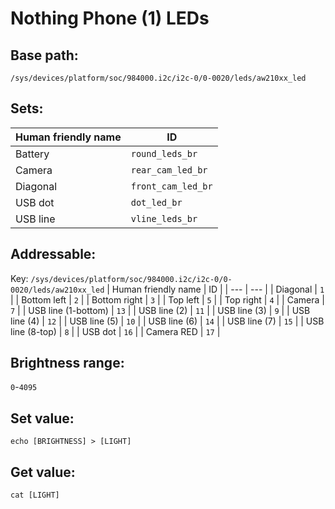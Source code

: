 # Nothing Phone (1) LEDs
## Base path:
`/sys/devices/platform/soc/984000.i2c/i2c-0/0-0020/leds/aw210xx_led`

## Sets:
| Human friendly name | ID |
| --- | --- |
| Battery | `round_leds_br` |
| Camera | `rear_cam_led_br` |
| Diagonal | `front_cam_led_br` |
| USB dot | `dot_led_br` |
| USB line | `vline_leds_br` |

## Addressable:
Key: `/sys/devices/platform/soc/984000.i2c/i2c-0/0-0020/leds/aw210xx_led`
| Human friendly name | ID |
| --- | --- |
| Diagonal | `1` |
| Bottom left | `2` |
| Bottom right | `3` |
| Top left | `5` |
| Top right | `4` |
| Camera | `7` |
| USB line (1-bottom) | `13` |
| USB line (2) | `11` |
| USB line (3) | `9` |
| USB line (4) | `12` |
| USB line (5) | `10` |
| USB line (6) | `14` |
| USB line (7) | `15` |
| USB line (8-top) | `8` |
| USB dot | `16` |
| Camera RED | `17` |

## Brightness range:
`0`-`4095`

## Set value:
`echo [BRIGHTNESS] > [LIGHT]`

## Get value:
`cat [LIGHT]`

